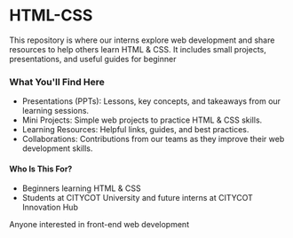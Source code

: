 # HTML-CSS
This repository is where our interns explore web development and share resources to help others learn HTML &amp; CSS. It includes small projects, presentations, and useful guides for beginner

### What You'll Find Here
* Presentations (PPTs): Lessons, key concepts, and takeaways from our learning sessions.
* Mini Projects: Simple web projects to practice HTML & CSS skills.
* Learning Resources: Helpful links, guides, and best practices.
* Collaborations: Contributions from our teams as they improve their web development skills.

#### Who Is This For?
* Beginners learning HTML & CSS
* Students at CITYCOT University and future interns at CITYCOT Innovation Hub



Anyone interested in front-end web development
